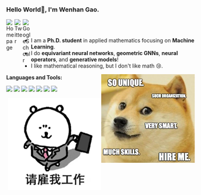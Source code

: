 ### Hello World👋, I'm Wenhan Gao.


<a href="https://wenhangao21.github.io">
  <img align="left" alt="Homepage" width="22px" src="https://cdn.jsdelivr.net/npm/simple-icons@3.13.0/icons/about-dot-me.svg" />
</a>

<a href="https://x.com/Wenhanacademia">
  <img align="left" alt="Twitter" width="22px" src="https://cdn.jsdelivr.net/npm/simple-icons@3.13.0/icons/twitter.svg" />
</a>

<a href="https://scholar.google.com/citations?hl=en&user=te4HWo0AAAAJ">
  <img align="left" alt="GoogleSchoalr" width="22px" src="https://cdn.jsdelivr.net/npm/simple-icons@3.13.0/icons/googlescholar.svg" />
</a>


<br />
<br />

- I am a **Ph.D. student** in applied mathematics focusing on **Machine Learning**.
- I do **equivariant neural networks**, **geometric GNNs**, **neural operators**, and **generative models**!
- I like mathematical reasoning, but I don't like math 😢.


<img align="right" alt="png" width="250px" src="https://raw.githubusercontent.com/wenhangao21/AMS595-Teaching/refs/heads/main/hire_me_2.png" />



**Languages and Tools:**  

<code><img height="20" src="https://cdn.jsdelivr.net/npm/simple-icons@3.12.2/icons/python.svg"></code>
<code><img height="20" src="https://cdn.jsdelivr.net/npm/simple-icons@3.12.2/icons/pytorch.svg"></code>
<code><img height="20" src="https://cdn.jsdelivr.net/npm/simple-icons@3.12.2/icons/pycharm.svg"></code>
<code><img height="20" src="https://cdn.jsdelivr.net/npm/simple-icons@3.12.2/icons/jupyter.svg"></code>
<code><img height="20" src="https://cdn.jsdelivr.net/npm/simple-icons@3.12.2/icons/notepadplusplus.svg"></code>
<code><img height="20" src="https://cdn.jsdelivr.net/npm/simple-icons@3.12.2/icons/cplusplus.svg"></code>
<code><img height="20" src="https://cdn.jsdelivr.net/npm/simple-icons@3.12.2/icons/linux.svg"></code>

<img align="right" alt="png" width="250px" src="https://raw.githubusercontent.com/wenhangao21/AMS595-Teaching/refs/heads/main/hire_me.png" />
